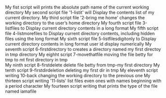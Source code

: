 My fist script will  prints the absolute path name of the current working directory
My second script file '1-listit' will Display the contents list of my current directory.
My third script file '2-bring me home' changes the working directory to the user’s home directory
My fourth script file 3-listfiles to Display current directory contents in a long format
My fifth script file 4-listmorefiles to Display current directory contents, including hidden files using the long format
My sixth script file 5-listfilesdigitonly to Display current directory contents in long format user id display numerically
My seventh script 6-firstdirectory to creates a directory named my first directoy in tmp directory
My eighht script 7-movethatfile moving the file betty for tmp to mt first directory in tmp  
My ninth script 8-firstdelete delete file betty from tmp-my first directory
My tenth script 9-firstdirdeletion deleting my first dir in tmp
My eleventh script writing 10-back changing the working directory to the previous one
My thirteen script writing '11-lists' list files even ones with names beginning with a period character
My fourteen  script writing that prints the type of the file named iamafile 

